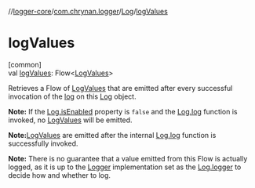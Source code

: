 //[logger-core](../../../index.md)/[com.chrynan.logger](../index.md)/[Log](index.md)/[logValues](log-values.md)

# logValues

[common]\
val [logValues](log-values.md): Flow&lt;[LogValues](../-log-values/index.md)&gt;

Retrieves a Flow of [LogValues](../-log-values/index.md) that are emitted after every successful invocation of the [log](log.md) on this [Log](index.md) object.

**Note:** If the [Log.isEnabled](is-enabled.md) property is `false` and the [Log.log](log.md) function is invoked, no [LogValues](../-log-values/index.md) will be emitted.

**Note:**[LogValues](../-log-values/index.md) are emitted after the internal [Log.log](log.md) function is successfully invoked.

**Note:** There is no guarantee that a value emitted from this Flow is actually logged, as it is up to the [Logger](../-logger/index.md) implementation set as the [Log.logger](logger.md) to decide how and whether to log.
